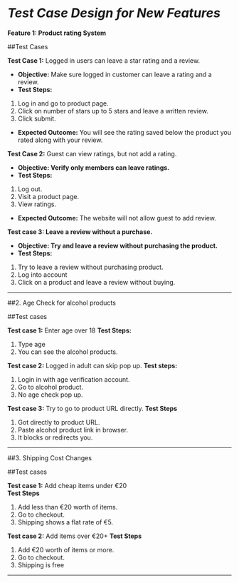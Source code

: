 # ***Test Case Design for New Features***

**Feature 1: Product rating System**

##Test Cases

**Test Case 1:** Logged in users can leave a star rating and a review.

- **Objective:** Make sure logged in customer can leave a rating and a review.
- **Test Steps:**
1. Log in and go to product page.
2. Click on number of stars up to 5 stars and leave a written review.
3. Click submit.
- **Expected Outcome:** You will see the rating saved below the product you rated along with your review.

**Test Case 2:** Guest can view ratings, but not add a rating.

- **Objective: Verify only members can leave ratings.** 
- **Test Steps:**
1. Log out.
2. Visit a product page.
3. View ratings.
- **Expected Outcome:** The website will not allow guest to add review.

**Test case 3: Leave a review without a purchase.**

- **Objective: Try and leave a review without purchasing the product.**
- **Test Steps:**
1. Try to leave a review without purchasing product.
2. Log into account
3. Click on a product and leave a review without buying.

---

##2. Age Check for alcohol products

##Test cases

**Test case 1:** Enter age over 18 
**Test Steps:**
1. Type age
2. You can see the alcohol products.

**Test case 2:** Logged in adult can skip pop up.
**Test steps:**
1. Login in with age verification account.
2. Go to alcohol product.
3. No age check pop up.

**Test case 3:** Try to go to product URL directly.
**Test Steps**
1. Got directly to product URL.
2. Paste alcohol product link in browser.
3. It blocks or redirects you.

---

##3. Shipping Cost Changes

##Test cases

**Test case 1:** Add cheap items under €20  
**Test Steps**
1. Add less than €20 worth of items.
2. Go to checkout.
3. Shipping shows a flat rate of €5.

**Test case 2:** Add items over €20+
**Test Steps**
1. Add €20 worth of items or more.
2. Go to checkout.
3. Shipping is free

---
